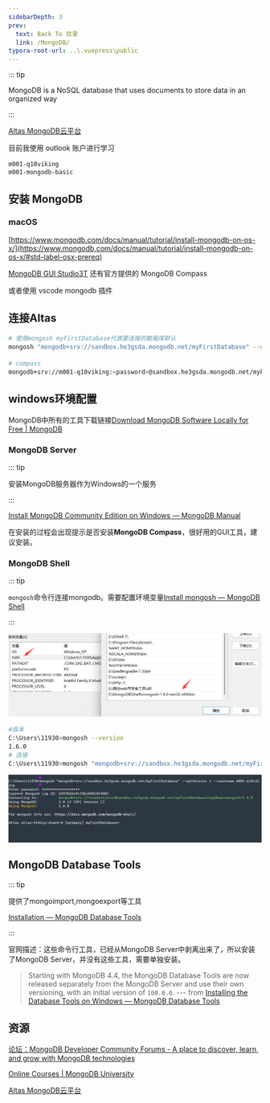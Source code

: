 ```yaml
---
sidebarDepth: 3
prev:
  text: Back To 目录
  link: /MongoDB/
typora-root-url: ..\.vuepress\public
---
```


::: tip

MongoDB is a NoSQL database that uses documents to store data in an organized way

:::

[Altas MongoDB云平台](https://cloud.mongodb.com/v2/6344901a4678943557d643e8#clusters)

目前我使用 outlook 账户进行学习

```
m001-q10viking
m001-mongodb-basic
```

## 安装 MongoDB

### macOS

[https://www.mongodb.com/docs/manual/tutorial/install-mongodb-on-os-x/](https://www.mongodb.com/docs/manual/tutorial/install-mongodb-on-os-x/#std-label-osx-prereq)

[MongoDB GUI Studio3T](https://studio3t.com/) 还有官方提供的 MongoDB Compass

或者使用 vscode mongodb 插件



## 连接Altas

```sh
# 使用mongosh myFirstDatabase代表要连接的数据库默认
mongosh "mongodb+srv://sandbox.he3gsda.mongodb.net/myFirstDatabase" --username m001-q10viking

# compass
mongodb+srv://m001-q10viking:<password>@sandbox.he3gsda.mongodb.net/myFirstDatabase
```

## windows环境配置

MongoDB中所有的工具下载链接[Download MongoDB Software Locally for Free | MongoDB](https://www.mongodb.com/try/download)



### MongoDB Server

::: tip

安装MongoDB服务器作为Windows的一个服务

:::

[Install MongoDB Community Edition on Windows — MongoDB Manual](https://www.mongodb.com/docs/manual/tutorial/install-mongodb-on-windows/#install-mongodb-community-edition)

在安装的过程会出现提示是否安装**MongoDB Compass**，很好用的GUI工具，建议安装。



### MongoDB Shell

::: tip

`mongosh`命令行连接mongodb。需要配置环境变量[Install mongosh — MongoDB Shell](https://www.mongodb.com/docs/mongodb-shell/install/)

:::



![image-20221013145208345](/images/MongoDB/image-20221013145208345.png)

```sh
#版本
C:\Users\11930>mongosh --version
1.6.0
# 连接
C:\Users\11930>mongosh "mongodb+srv://sandbox.he3gsda.mongodb.net/myFirstDatabase" --apiVersion 1 --username m001-q10viking
```

![image-20221013145544474](/images/MongoDB/image-20221013145544474.png)



## MongoDB Database Tools

::: tip

提供了mongoimport,mongoexport等工具

[Installation — MongoDB Database Tools](https://www.mongodb.com/docs/database-tools/installation/installation/)

:::

官网描述：这些命令行工具，已经从MongoDB Server中剥离出来了，所以安装了MongoDB Server，并没有这些工具，需要单独安装。

> Starting with MongoDB 4.4, the MongoDB Database Tools are now released separately from the MongoDB Server and use their own versioning, with an initial version of `100.0.0`.  --- from [Installing the Database Tools on Windows — MongoDB Database Tools](https://www.mongodb.com/docs/database-tools/installation/installation-windows/)













## 资源

[论坛：MongoDB Developer Community Forums - A place to discover, learn, and grow with MongoDB technologies](https://www.mongodb.com/community/forums/)

[Online Courses | MongoDB University](https://university.mongodb.com/courses/catalog?_ga=2.56807458.903548860.1665632456-835634694.1665632456)

[Altas MongoDB云平台](https://cloud.mongodb.com/v2/6344901a4678943557d643e8#clusters)
